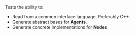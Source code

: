 Tests the ability to:
* Read from a common interface language. Preferably C++.
* Generate abstract bases for **Agents**.
* Generate concrete implementations for **Nodes**

